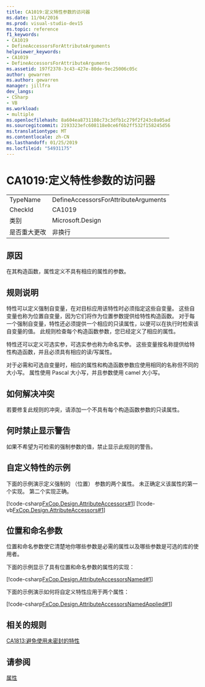 ```yaml
---
title: CA1019:定义特性参数的访问器
ms.date: 11/04/2016
ms.prod: visual-studio-dev15
ms.topic: reference
f1_keywords:
- CA1019
- DefineAccessorsForAttributeArguments
helpviewer_keywords:
- CA1019
- DefineAccessorsForAttributeArguments
ms.assetid: 197f2378-3c43-427e-80de-9ec25006c05c
author: gewarren
ms.author: gewarren
manager: jillfra
dev_langs:
- CSharp
- VB
ms.workload:
- multiple
ms.openlocfilehash: 8a604ea8731108c73c3dfb1c279f2f243c0a05ad
ms.sourcegitcommit: 2193323efc608118e0ce6f6b2ff532f158245d56
ms.translationtype: MT
ms.contentlocale: zh-CN
ms.lasthandoff: 01/25/2019
ms.locfileid: "54931175"
---
```

# <a name="ca1019-define-accessors-for-attribute-arguments"></a>CA1019:定义特性参数的访问器

|||
|-|-|
|TypeName|DefineAccessorsForAttributeArguments|
|CheckId|CA1019|
|类别|Microsoft.Design|
|是否重大更改|非换行|

## <a name="cause"></a>原因
 在其构造函数，属性定义不具有相应的属性的参数。

## <a name="rule-description"></a>规则说明
 特性可以定义强制自变量，在对目标应用该特性时必须指定这些自变量。 这些自变量也称为位置自变量，因为它们将作为位置参数提供给特性构造函数。 对于每一个强制自变量，特性还必须提供一个相应的只读属性，以便可以在执行时检索该自变量的值。 此规则检查每个构造函数参数，您已经定义了相应的属性。

 特性还可以定义可选实参，可选实参也称为命名实参。 这些变量按名称提供给特性构造函数，并且必须具有相应的读/写属性。

 对于必需和可选自变量时，相应的属性和构造函数参数应使用相同的名称但不同的大小写。 属性使用 Pascal 大小写，并且参数使用 camel 大小写。

## <a name="how-to-fix-violations"></a>如何解决冲突
 若要修复此规则的冲突，请添加一个不具有每个构造函数参数的只读属性。

## <a name="when-to-suppress-warnings"></a>何时禁止显示警告
 如果不希望为可检索的强制参数的值，禁止显示此规则的警告。

## <a name="custom-attributes-example"></a>自定义特性的示例

下面的示例演示定义强制的 （位置） 参数的两个属性。 未正确定义该属性的第一个实现。 第二个实现正确。

[!code-csharp[FxCop.Design.AttributeAccessors#1](../code-quality/codesnippet/CSharp/ca1019-define-accessors-for-attribute-arguments_1.cs)]
[!code-vb[FxCop.Design.AttributeAccessors#1](../code-quality/codesnippet/VisualBasic/ca1019-define-accessors-for-attribute-arguments_1.vb)]

## <a name="positional-and-named-arguments"></a>位置和命名参数

位置和命名参数使它清楚地你哪些参数是必需的属性以及哪些参数是可选的库的使用者。

下面的示例显示了具有位置和命名参数的属性的实现：

[!code-csharp[FxCop.Design.AttributeAccessorsNamed#1](../code-quality/codesnippet/CSharp/ca1019-define-accessors-for-attribute-arguments_2.cs)]

下面的示例演示如何将自定义特性应用于两个属性：

[!code-csharp[FxCop.Design.AttributeAccessorsNamedApplied#1](../code-quality/codesnippet/CSharp/ca1019-define-accessors-for-attribute-arguments_3.cs)]

## <a name="related-rules"></a>相关的规则
 [CA1813:避免使用未密封的特性](../code-quality/ca1813-avoid-unsealed-attributes.md)

## <a name="see-also"></a>请参阅
 [属性](/dotnet/standard/design-guidelines/attributes)